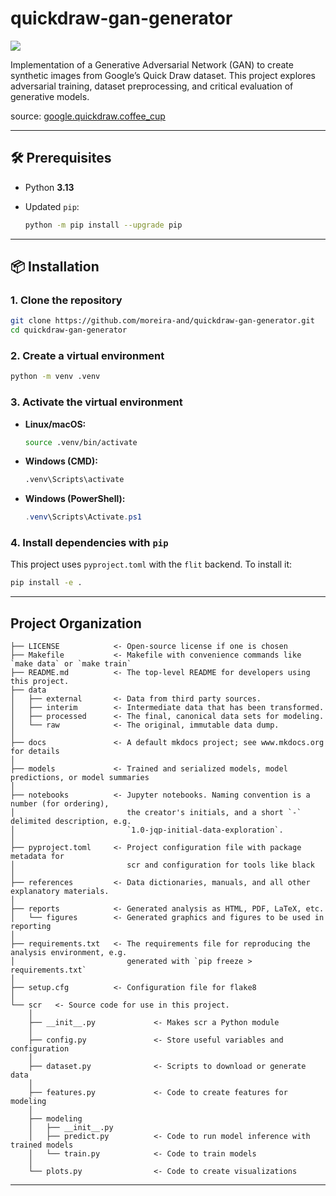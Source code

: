 # quickdraw-gan-generator

<a target="_blank" href="https://cookiecutter-data-science.drivendata.org/">
    <img src="https://img.shields.io/badge/CCDS-Project%20template-328F97?logo=cookiecutter" />
</a>

Implementation of a Generative Adversarial Network (GAN) to create synthetic images from Google’s Quick Draw dataset. This project explores adversarial training, dataset preprocessing, and critical evaluation of generative models.

source: [google.quickdraw.coffee_cup](https://quickdraw.withgoogle.com/data/coffee_cup)

---

## 🛠️ Prerequisites

* Python **3.13**
* Updated `pip`:

  ```bash
  python -m pip install --upgrade pip
  ```

---

## 📦 Installation

### 1. Clone the repository

```bash
git clone https://github.com/moreira-and/quickdraw-gan-generator.git
cd quickdraw-gan-generator
```

### 2. Create a virtual environment

```bash
python -m venv .venv
```

### 3. Activate the virtual environment

* **Linux/macOS:**

  ```bash
  source .venv/bin/activate
  ```

* **Windows (CMD):**

  ```cmd
  .venv\Scripts\activate
  ```

* **Windows (PowerShell):**

  ```powershell
  .venv\Scripts\Activate.ps1
  ```

### 4. Install dependencies with `pip`

This project uses `pyproject.toml` with the `flit` backend. To install it:

```bash
pip install -e .
```

---


## Project Organization

```
├── LICENSE            <- Open-source license if one is chosen
├── Makefile           <- Makefile with convenience commands like `make data` or `make train`
├── README.md          <- The top-level README for developers using this project.
├── data
│   ├── external       <- Data from third party sources.
│   ├── interim        <- Intermediate data that has been transformed.
│   ├── processed      <- The final, canonical data sets for modeling.
│   └── raw            <- The original, immutable data dump.
│
├── docs               <- A default mkdocs project; see www.mkdocs.org for details
│
├── models             <- Trained and serialized models, model predictions, or model summaries
│
├── notebooks          <- Jupyter notebooks. Naming convention is a number (for ordering),
│                         the creator's initials, and a short `-` delimited description, e.g.
│                         `1.0-jqp-initial-data-exploration`.
│
├── pyproject.toml     <- Project configuration file with package metadata for 
│                         scr and configuration for tools like black
│
├── references         <- Data dictionaries, manuals, and all other explanatory materials.
│
├── reports            <- Generated analysis as HTML, PDF, LaTeX, etc.
│   └── figures        <- Generated graphics and figures to be used in reporting
│
├── requirements.txt   <- The requirements file for reproducing the analysis environment, e.g.
│                         generated with `pip freeze > requirements.txt`
│
├── setup.cfg          <- Configuration file for flake8
│
└── scr   <- Source code for use in this project.
    │
    ├── __init__.py             <- Makes scr a Python module
    │
    ├── config.py               <- Store useful variables and configuration
    │
    ├── dataset.py              <- Scripts to download or generate data
    │
    ├── features.py             <- Code to create features for modeling
    │
    ├── modeling                
    │   ├── __init__.py 
    │   ├── predict.py          <- Code to run model inference with trained models          
    │   └── train.py            <- Code to train models
    │
    └── plots.py                <- Code to create visualizations
```

--------

